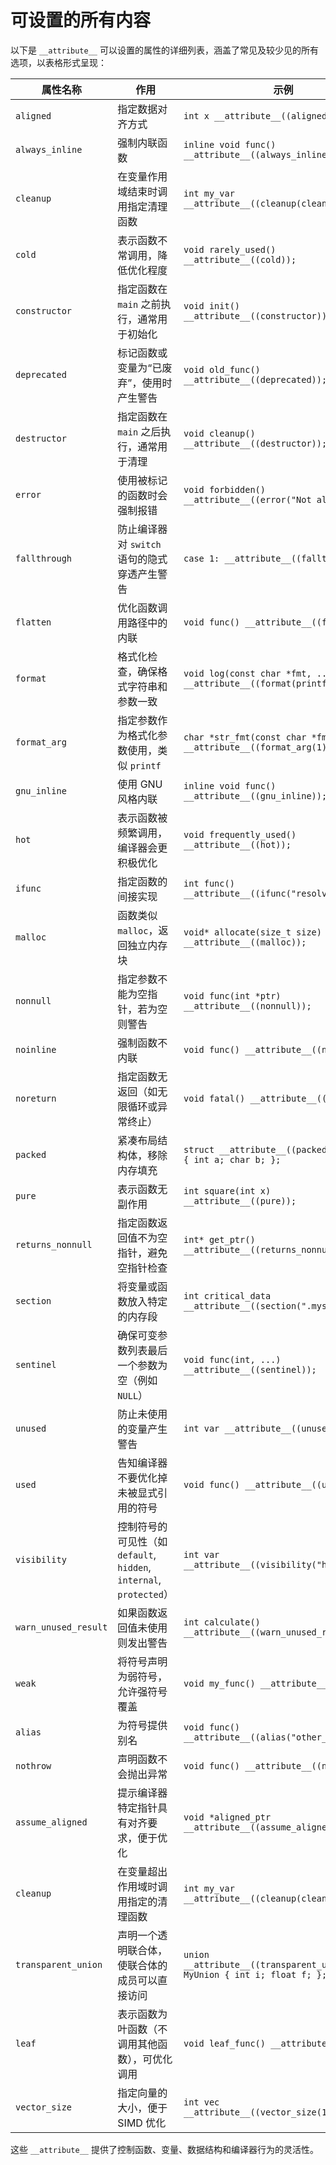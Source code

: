 # 可设置的所有内容

以下是 `__attribute__` 可以设置的属性的详细列表，涵盖了常见及较少见的所有选项，以表格形式呈现：

| **属性名称**             | **作用**                                                   | **示例**                                                                  |
| -------------------- | -------------------------------------------------------- | ----------------------------------------------------------------------- |
| `aligned`            | 指定数据对齐方式                                                 | `int x __attribute__((aligned(16)));`                                   |
| `always_inline`      | 强制内联函数                                                   | `inline void func() __attribute__((always_inline));`                    |
| `cleanup`            | 在变量作用域结束时调用指定清理函数                                        | `int my_var __attribute__((cleanup(clean_func)));`                      |
| `cold`               | 表示函数不常调用，降低优化程度                                          | `void rarely_used() __attribute__((cold));`                             |
| `constructor`        | 指定函数在 `main` 之前执行，通常用于初始化                                | `void init() __attribute__((constructor));`                             |
| `deprecated`         | 标记函数或变量为“已废弃”，使用时产生警告                                    | `void old_func() __attribute__((deprecated));`                          |
| `destructor`         | 指定函数在 `main` 之后执行，通常用于清理                                 | `void cleanup() __attribute__((destructor));`                           |
| `error`              | 使用被标记的函数时会强制报错                                           | `void forbidden() __attribute__((error("Not allowed")));`               |
| `fallthrough`        | 防止编译器对 `switch` 语句的隐式穿透产生警告                              | `case 1: __attribute__((fallthrough));`                                 |
| `flatten`            | 优化函数调用路径中的内联                                             | `void func() __attribute__((flatten));`                                 |
| `format`             | 格式化检查，确保格式字符串和参数一致                                       | `void log(const char *fmt, ...) __attribute__((format(printf, 1, 2)));` |
| `format_arg`         | 指定参数作为格式化参数使用，类似 `printf`                                | `char *str_fmt(const char *fmt) __attribute__((format_arg(1)));`        |
| `gnu_inline`         | 使用 GNU 风格内联                                              | `inline void func() __attribute__((gnu_inline));`                       |
| `hot`                | 表示函数被频繁调用，编译器会更积极优化                                      | `void frequently_used() __attribute__((hot));`                          |
| `ifunc`              | 指定函数的间接实现                                                | `int func() __attribute__((ifunc("resolve_func")));`                    |
| `malloc`             | 函数类似 `malloc`，返回独立内存块                                    | `void* allocate(size_t size) __attribute__((malloc));`                  |
| `nonnull`            | 指定参数不能为空指针，若为空则警告                                        | `void func(int *ptr) __attribute__((nonnull));`                         |
| `noinline`           | 强制函数不内联                                                  | `void func() __attribute__((noinline));`                                |
| `noreturn`           | 指定函数无返回（如无限循环或异常终止）                                      | `void fatal() __attribute__((noreturn));`                               |
| `packed`             | 紧凑布局结构体，移除内存填充                                           | `struct __attribute__((packed)) MyStruct { int a; char b; };`           |
| `pure`               | 表示函数无副作用                                                 | `int square(int x) __attribute__((pure));`                              |
| `returns_nonnull`    | 指定函数返回值不为空指针，避免空指针检查                                     | `int* get_ptr() __attribute__((returns_nonnull));`                      |
| `section`            | 将变量或函数放入特定的内存段                                           | `int critical_data __attribute__((section(".mysection")));`             |
| `sentinel`           | 确保可变参数列表最后一个参数为空（例如 `NULL`）                              | `void func(int, ...) __attribute__((sentinel));`                        |
| `unused`             | 防止未使用的变量产生警告                                             | `int var __attribute__((unused));`                                      |
| `used`               | 告知编译器不要优化掉未被显式引用的符号                                      | `void func() __attribute__((used));`                                    |
| `visibility`         | 控制符号的可见性（如 `default`, `hidden`, `internal`, `protected`） | `int var __attribute__((visibility("hidden")));`                        |
| `warn_unused_result` | 如果函数返回值未使用则发出警告                                          | `int calculate() __attribute__((warn_unused_result));`                  |
| `weak`               | 将符号声明为弱符号，允许强符号覆盖                                        | `void my_func() __attribute__((weak));`                                 |
| `alias`              | 为符号提供别名                                                  | `void func() __attribute__((alias("other_func")));`                     |
| `nothrow`            | 声明函数不会抛出异常                                               | `void func() __attribute__((nothrow));`                                 |
| `assume_aligned`     | 提示编译器特定指针具有对齐要求，便于优化                                     | `void *aligned_ptr __attribute__((assume_aligned(16)));`                |
| `cleanup`            | 在变量超出作用域时调用指定的清理函数                                       | `int my_var __attribute__((cleanup(clean_func)));`                      |
| `transparent_union`  | 声明一个透明联合体，使联合体的成员可以直接访问                                  | `union __attribute__((transparent_union)) MyUnion { int i; float f; };` |
| `leaf`               | 表示函数为叶函数（不调用其他函数），可优化调用                                  | `void leaf_func() __attribute__((leaf));`                               |
| `vector_size`        | 指定向量的大小，便于 SIMD 优化                                       | `int vec __attribute__((vector_size(16)));`                             |

这些 `__attribute__` 提供了控制函数、变量、数据结构和编译器行为的灵活性。
